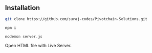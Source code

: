 ## Installation

```bash
git clone https://github.com/suraj-codes/Pivotchain-Solutions.git
```
```bash
npm i
```
```bash
nodemon server.js
```

Open HTML file with Live Server.


